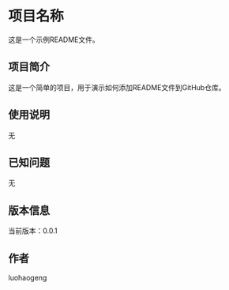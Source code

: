 # 项目名称
这是一个示例README文件。
 
## 项目简介
这是一个简单的项目，用于演示如何添加README文件到GitHub仓库。
 
## 使用说明
无
 
## 已知问题
无
 
## 版本信息
当前版本：0.0.1
 
## 作者
luohaogeng
